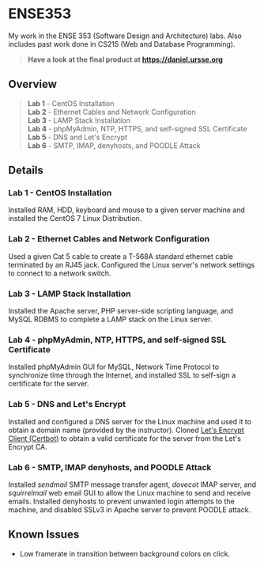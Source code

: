 # ENSE353
My work in the ENSE 353 (Software Design and Architecture) labs. Also includes past work done in CS215 (Web and Database Programming).

>**Have a look at the final product at <https://daniel.ursse.org>**

## Overview
> **Lab 1** - CentOS Installation  
> **Lab 2** - Ethernet Cables and Network Configuration  
> **Lab 3** - LAMP Stack Installation  
> **Lab 4** - phpMyAdmin, NTP, HTTPS, and self-signed SSL Certificate  
> **Lab 5** - DNS and Let's Encrypt  
> **Lab 6** - SMTP, IMAP, denyhosts, and POODLE Attack  

## Details
### Lab 1 - CentOS Installation
Installed RAM, HDD, keyboard and mouse to a given server machine and installed the CentOS 7 Linux Distribution.

### Lab 2 - Ethernet Cables and Network Configuration
Used a given Cat 5 cable to create a T-568A standard ethernet cable terminated by an RJ45 jack. Configured the Linux server's
network settings to connect to a network switch.

### Lab 3 - LAMP Stack Installation
Installed the Apache server, PHP server-side scripting language, and MySQL RDBMS to complete a LAMP stack on the Linux server.

### Lab 4 - phpMyAdmin, NTP, HTTPS, and self-signed SSL Certificate
Installed phpMyAdmin GUI for MySQL, Network Time Protocol to synchronize time through the Internet, 
and installed SSL to self-sign a certificate for the server.

### Lab 5 - DNS and Let's Encrypt
Installed and configured a DNS server for the Linux machine and used it to obtain a domain name (provided by the instructor). 
Cloned [Let's Encrypt Client (Certbot)](https://github.com/certbot/certbot) to obtain a valid certificate for the server from the Let's Encrypt CA.

### Lab 6 - SMTP, IMAP denyhosts, and POODLE Attack
Installed *sendmail* SMTP message transfer agent, *dovecot* IMAP server, and *squirrelmail* web email GUI to allow the Linux machine to
send and receive emails. Installed denyhosts to prevent unwanted login attempts to the machine, and disabled SSLv3 in Apache server to
prevent POODLE attack.

## Known Issues
*   Low framerate in transition between background colors on click.